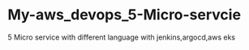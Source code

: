 # My-aws_devops_5-Micro-servcie
5 Micro service with different language with jenkins,argocd,aws eks
